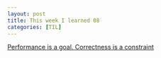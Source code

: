 ```yaml
---
layout: post
title: This week I learned 08
categories: [TIL]
---
```


[Performance is a goal. Correctness is a constraint](https://youtu.be/WlQmhMWbMf8?t=1253)

